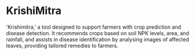 # KrishiMitra
'Krishimitra,' a tool designed to support farmers with crop prediction and disease detection. It recommends crops based on soil NPK levels, area, and rainfall, and assists in disease identification by analysing images of affected leaves, providing tailored remedies to farmers.

